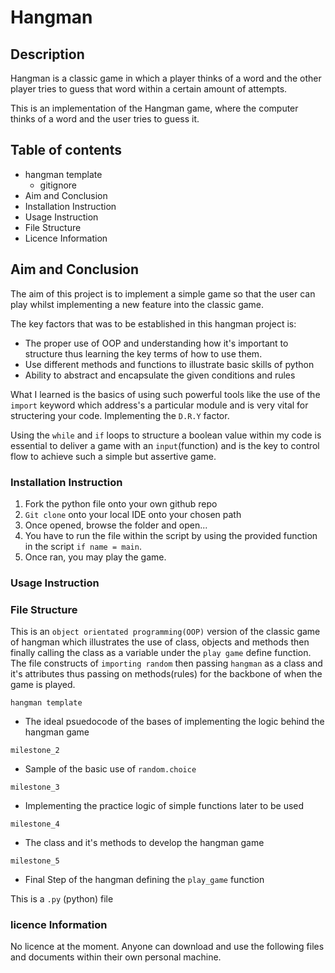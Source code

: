 # Hangman 

## Description 

Hangman is a classic game in which a player thinks of a word and the other player tries to guess that word within a certain amount of attempts.

This is an implementation of the Hangman game, where the computer thinks of a word and the user tries to guess it.

## Table of contents

- hangman template
    - gitignore 
- Aim and Conclusion
- Installation Instruction
- Usage Instruction
- File Structure
- Licence Information

## Aim and Conclusion

The aim of this project is to implement a simple game so that the user can play whilst implementing a new feature into the classic game. 

The key factors that was to be established in this hangman project is:
 - The proper use of OOP and understanding how it's important to structure thus learning the key terms of how to use them.
 - Use different methods and functions to illustrate basic skills of python
 -  Ability to abstract and encapsulate the given conditions and rules 


What I learned is the basics of using such powerful tools like the use of the `import` keyword which address's a particular module and is very vital for structering your code. Implementing the `D.R.Y` factor. 

Using the `while` and `if` loops to structure a boolean value within my code is essential to deliver a game with an `input`(function) and is the key to control flow to achieve such a simple but assertive game.

### Installation Instruction 

1. Fork the python file onto your own github repo 
2. `Git clone` onto your local IDE onto your chosen path
3. Once opened, browse the folder and open...
4. You have to run the file within the script by using the provided function in the script `if name = main`. 
5. Once ran, you may play the game. 

### Usage Instruction

### File Structure 

This is an `object orientated programming(OOP)` version of the classic game of hangman which illustrates the use of class, objects and methods then finally calling the class as a variable under the `play game` define function. The file constructs of `importing random` then passing `hangman` as a class and it's attributes thus passing on methods(rules) for the backbone of when the game is played.

`hangman template` 
- The ideal psuedocode of the bases of implementing the logic behind the hangman game

`milestone_2` 
- Sample of the basic use of `random.choice`

`milestone_3`
- Implementing the practice logic of simple functions later to be used

`milestone_4`

- The class and it's methods to develop the hangman game 

`milestone_5`

- Final Step of the hangman defining the `play_game` function 


This is a `.py` (python) file 

### licence Information

No licence at the moment. Anyone can download and use the following files and documents within their own personal machine.